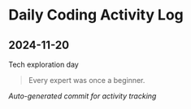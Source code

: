 # Daily Coding Activity Log

## 2024-11-20

Tech exploration day

> Every expert was once a beginner.

*Auto-generated commit for activity tracking*
